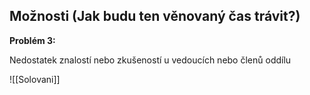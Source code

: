 ## Možnosti (Jak budu ten věnovaný čas trávit?)
**Problém 3:**

Nedostatek znalostí nebo zkušeností u vedoucích nebo členů oddílu

![[Solovani]]